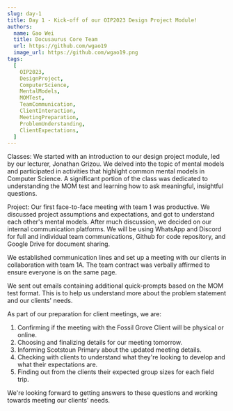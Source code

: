 ```yaml
---
slug: day-1
title: Day 1 - Kick-off of our OIP2023 Design Project Module!
authors:
  name: Gao Wei
  title: Docusaurus Core Team
  url: https://github.com/wgao19
  image_url: https://github.com/wgao19.png
tags:
  [
    OIP2023,
    DesignProject,
    ComputerScience,
    MentalModels,
    MOMTest,
    TeamCommunication,
    ClientInteraction,
    MeetingPreparation,
    ProblemUnderstanding,
    ClientExpectations,
  ]
---
```


Classes:
We started with an introduction to our design project module, led by our lecturer, Jonathan Grizou. We delved into the topic of mental models and participated in activities that highlight common mental models in Computer Science. A significant portion of the class was dedicated to understanding the MOM test and learning how to ask meaningful, insightful questions.

Project:
Our first face-to-face meeting with team 1 was productive. We discussed project assumptions and expectations, and got to understand each other's mental models. After much discussion, we decided on our internal communication platforms. We will be using WhatsApp and Discord for full and individual team communications, Github for code repository, and Google Drive for document sharing.

We established communication lines and set up a meeting with our clients in collaboration with team 1A. The team contract was verbally affirmed to ensure everyone is on the same page.

We sent out emails containing additional quick-prompts based on the MOM test format. This is to help us understand more about the problem statement and our clients' needs.

As part of our preparation for client meetings, we are:

1. Confirming if the meeting with the Fossil Grove Client will be physical or online.
2. Choosing and finalizing details for our meeting tomorrow.
3. Informing Scotstoun Primary about the updated meeting details.
4. Checking with clients to understand what they're looking to develop and what their expectations are.
5. Finding out from the clients their expected group sizes for each field trip.

We're looking forward to getting answers to these questions and working towards meeting our clients' needs.
